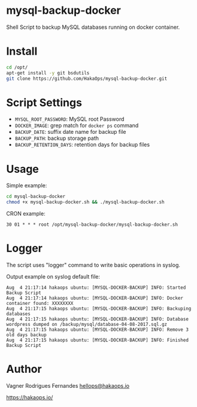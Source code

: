 mysql-backup-docker
=======

Shell Script to backup MySQL databases running on docker container.

Install
========
```bash
cd /opt/
apt-get install -y git bsdutils
git clone https://github.com/HakaOps/mysql-backup-docker.git
```

Script Settings
=======
* `MYSQL_ROOT_PASSWORD`: MySQL root Password
* `DOCKER_IMAGE`: grep match for `docker ps` command
* `BACKUP_DATE`: suffix date name for backup file
* `BACKUP_PATH`: backup storage path
* `BACKUP_RETENTION_DAYS`: retention days for backup files

Usage
=======
Simple example:
```bash
cd mysql-backup-docker
chmod +x mysql-backup-docker.sh && ./mysql-backup-docker.sh
```

CRON example:
```
30 01 * * * root /opt/mysql-backup-docker/mysql-backup-docker.sh
```

Logger
=======
The script uses "logger" command to write basic operations in syslog.

Output example on syslog default file:
```
Aug  4 21:17:14 hakaops ubuntu: [MYSQL-DOCKER-BACKUP] INFO: Started Backup Script
Aug  4 21:17:14 hakaops ubuntu: [MYSQL-DOCKER-BACKUP] INFO: Docker container found: XXXXXXXX 
Aug  4 21:17:15 hakaops ubuntu: [MYSQL-DOCKER-BACKUP] INFO: Backuping databases
Aug  4 21:17:15 hakaops ubuntu: [MYSQL-DOCKER-BACKUP] INFO: Database wordpress dumped on /backup/mysql/database-04-08-2017.sql.gz
Aug  4 21:17:15 hakaops ubuntu: [MYSQL-DOCKER-BACKUP] INFO: Remove 3 old days backup
Aug  4 21:17:15 hakaops ubuntu: [MYSQL-DOCKER-BACKUP] INFO: Finished Backup Script
```

Author
======
Vagner Rodrigues Fernandes <hellops@hakaops.io>

https://hakaops.io/
